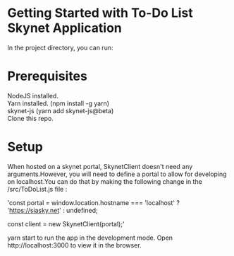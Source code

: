 # Getting Started with To-Do List Skynet Application 

In the project directory, you can run:

# Prerequisites

NodeJS installed.  
Yarn installed. (npm install -g yarn)  
skynet-js (yarn add skynet-js@beta)  
Clone this repo.  

# Setup 

When hosted on a skynet portal, SkynetClient doesn't need any arguments.However, you will need to define a portal to allow for developing on localhost.You can do that by making the following change in the /src/ToDoList.js file : 

'const portal =
  window.location.hostname === 'localhost' ? 'https://siasky.net' : undefined;
  
const client = new SkynetClient(portal);'

yarn start to run the app in the development mode. 
Open http://localhost:3000 to view it in the browser.
